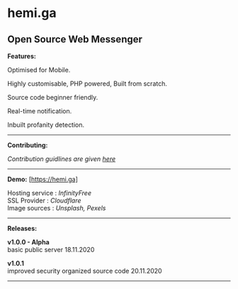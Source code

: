 # hemi.ga 

<h2>Open Source Web Messenger</h2> 

**Features:** <br>

Optimised for Mobile.

Highly customisable, PHP powered, Built from scratch. 

Source code beginner friendly. 

Real-time notification.

Inbuilt profanity detection.

---

**Contributing:** <br>

*Contribution guidlines are given [here](https://github.com/stringtherapy/hemi/blob/main/CONTRIBUTING.md)* <br>

---

**Demo:**  [https://hemi.ga] <br>
 
 Hosting service : *InfinityFree* <br>
 SSL Provider    : *Cloudflare* <br>
 Image sources   : *Unsplash, Pexels* 
<br>

---

**Releases:** <br>

**v1.0.0 - Alpha** <br>
basic public server
18.11.2020

**v1.0.1** <br>
improved security
organized source code
20.11.2020

---
